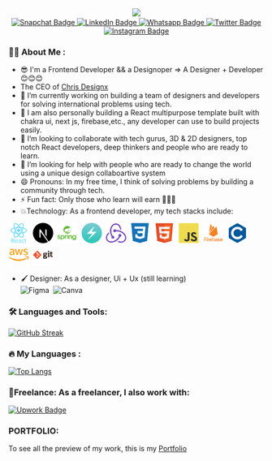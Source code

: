 <div id="header" align="center">
  <img src="https://media4.giphy.com/media/RbDKaczqWovIugyJmW/giphy.gif" width="200"/>
</div>

<div id="badges" align="center">
  <a href="https://www.snapchat.com/add/chrisdesignx?share_id=KpZDkIeTP-A&locale=en-US">
    <img src="https://img.shields.io/badge/Snapchat-FFFC00?style=for-the-badge&logo=snapchat&logoColor=black" alt="Snapchat Badge"/>
  </a>
  <a href="https://www.linkedin.com/in/chris-nyeche/">
    <img src="https://img.shields.io/badge/LinkedIn-blue?style=for-the-badge&logo=linkedin&logoColor=white" alt="LinkedIn Badge"/>
  </a>
    <a href="mailto:nyechechris@gmail.com>
    <img src="https://img.shields.io/badge/Gmail-D14836?style=for-the-badge&logo=gmail&logoColor=white" alt="Gmail Badge"/>
  </a>
  <a href="https://wa.me/09036640844?text="> 
    <img src="https://img.shields.io/badge/WhatsApp-25D366?style=for-the-badge&logo=whatsapp&logoColor=white" alt="Whatsapp Badge"/>
  </a>
  <a href="https://twitter.com/chrisdesignx">
    <img src="https://img.shields.io/badge/Twitter-blue?style=for-the-badge&logo=twitter&logoColor=white" alt="Twitter Badge"/>
  </a>
    <a href="https://instagram.com/chris_designx">
    <img src="https://img.shields.io/badge/Instagram-E4405F?style=for-the-badge&logo=instagram&logoColor=white" alt="Instagram Badge"/>
  </a>
</div>


### :man_technologist: About Me :
- 😎 I'm a Frontend Developer && a Designoper => A Designer + Developer 😊😊😊
- The CEO of [Chris Designx](https://https://github.com/chrisdesignx/)
- 🔭 I’m currently working on building a team of designers and developers for solving international problems using tech.
- 🌱 I am also personally building a React multipurpose template built with chakra ui, next js, firebase,etc., any developer can use to build projects easily. 
- 👯 I’m looking to collaborate with tech gurus, 3D & 2D designers, top notch React developers, deep thinkers and people who are ready to learn.
- 🤔 I’m looking for help with people who are ready to change the world using a unique design collaboartive system
- 😄 Pronouns: In my free time, I think of solving problems by building a community through tech.
- ⚡ Fun fact: Only those who learn will earn 🤩🤩🤩
- 💥Technology: As a frontend developer, my tech stacks include: 
<div>
  <img src="https://github.com/devicons/devicon/blob/master/icons/react/react-original-wordmark.svg" title="React" alt="React" width="40" height="40"/>&nbsp;
   <img src="https://github.com/devicons/devicon/blob/master/icons/nextjs/nextjs-original.svg" title="Next Js" alt="NextJs" width="40" height="40"/>&nbsp;
  <img src="https://github.com/devicons/devicon/blob/master/icons/spring/spring-original-wordmark.svg" title="Spring" alt="Spring" width="40" height="40"/>&nbsp;
  <img src="https://raw.githubusercontent.com/chakra-ui/chakra-ui/main/logo/logomark-colored.svg" title="Chakra UI" alt="Material UI" width="40" height="40"/>&nbsp;
  <img src="https://github.com/devicons/devicon/blob/master/icons/redux/redux-original.svg" title="Redux" alt="Redux " width="40" height="40"/>&nbsp;
  <img src="https://github.com/devicons/devicon/blob/master/icons/css3/css3-plain.svg"  title="CSS3" alt="CSS" width="40" height="40"/>&nbsp;
  <img src="https://github.com/devicons/devicon/blob/master/icons/html5/html5-original.svg" title="HTML5" alt="HTML" width="40" height="40"/>&nbsp;
  <img src="https://github.com/devicons/devicon/blob/master/icons/javascript/javascript-original.svg" title="JavaScript" alt="JavaScript" width="40" height="40"/>&nbsp;
  <img src="https://github.com/devicons/devicon/blob/master/icons/firebase/firebase-plain-wordmark.svg" title="Firebase" alt="Firebase" width="40" height="40"/>&nbsp;
  <img src="https://github.com/devicons/devicon/blob/master/icons/c/c-plain.svg"  title="CSS3" alt="CSS" width="40" height="40"/>&nbsp;
 <img src="https://github.com/devicons/devicon/blob/master/icons/amazonwebservices/amazonwebservices-plain-wordmark.svg" title="AWS" alt="AWS" width="40" height="40"/>&nbsp;
  <img src="https://github.com/devicons/devicon/blob/master/icons/git/git-original-wordmark.svg" title="Git" **alt="Git" width="40" height="40"/>
</div>

- 🖌️ Designer: As a designer, Ui + Ux (still learning)<div>
  <img src="https://img.shields.io/badge/Figma-F24E1E?style=for-the-badge&logo=figma&logoColor=white" title="Figma" alt="Figma" width="100" height="30"/>&nbsp;
  <img src="https://img.shields.io/badge/Canva-%2300C4CC.svg?&style=for-the-badge&logo=Canva&logoColor=white" title="Canva" alt="Canva" width="100" height="30"/>&nbsp;
</div>

### :hammer_and_wrench: Languages and Tools:
[![GitHub Streak](http://github-readme-streak-stats.herokuapp.com?user=chrisnyeche&theme=dark&background=000000)](https://git.io/streak-stats)

### 🔥 My Languages :
[![Top Langs](https://github-readme-stats.vercel.app/api/top-langs/?username=chrisnyeche&layout=compact&theme=vision-friendly-dark)](https://github.com/anuraghazra/github-readme-stats)

### 🏫Freelance: As a freelancer, I also work with:
  <a href="https://www.linkedin.com/in/chris-nyeche/">
    <img src="https://img.shields.io/badge/UpWork-6FDA44?style=for-the-badge&logo=Upwork&logoColor=white" alt="Upwork Badge"/>
  </a>
  
 
### PORTFOLIO:
To see all the preview of my work, this is my [Portfolio](https://chris-nyeche.netlify.app/)

